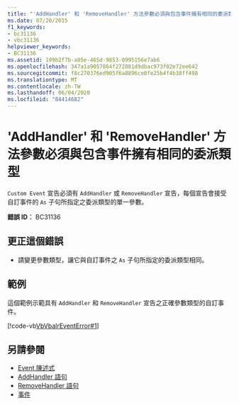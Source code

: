 ```yaml
---
title: "'AddHandler' 和 'RemoveHandler' 方法參數必須與包含事件擁有相同的委派類型"
ms.date: 07/20/2015
f1_keywords:
- bc31136
- vbc31136
helpviewer_keywords:
- BC31136
ms.assetid: 199b2f7b-a85e-465d-9853-0995156e7ab6
ms.openlocfilehash: 347a1a9057864f272881d9dbac973f02e72ee642
ms.sourcegitcommit: f8c270376ed905f6a8896ce0fe25b4f4b38ff498
ms.translationtype: MT
ms.contentlocale: zh-TW
ms.lasthandoff: 06/04/2020
ms.locfileid: "84414682"
---
```

# <a name="addhandler-and-removehandler-method-parameters-must-have-the-same-delegate-type-as-the-containing-event"></a>'AddHandler' 和 'RemoveHandler' 方法參數必須與包含事件擁有相同的委派類型
`Custom Event` 宣告必須有 `AddHandler` 或 `RemoveHandler` 宣告，每個宣告會接受自訂事件的 `As` 子句所指定之委派類型的單一參數。  
  
 **錯誤 ID︰** BC31136  
  
## <a name="to-correct-this-error"></a>更正這個錯誤  
  
- 請變更參數類型，讓它與自訂事件之 `As` 子句所指定的委派類型相同。  
  
## <a name="example"></a>範例  
 這個範例示範具有 `AddHandler` 和 `RemoveHandler` 宣告之正確參數類型的自訂事件。  
  
 [!code-vb[VbVbalrEventError#1](~/samples/snippets/visualbasic/VS_Snippets_VBCSharp/VbVbalrEventError/VB/VbVbalrEventError.vb#1)]  
  
## <a name="see-also"></a>另請參閱

- [Event 陳述式](../language-reference/statements/event-statement.md)
- [AddHandler 語句](../language-reference/statements/addhandler-statement.md)
- [RemoveHandler 語句](../language-reference/statements/removehandler-statement.md)
- [事件](../programming-guide/language-features/events/index.md)
